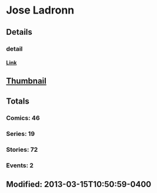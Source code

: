 # Jose  Ladronn 
## Details
### detail
#### [Link](http://marvel.com/comics/creators/3996/jose_ladronn?utm_campaign=apiRef&utm_source=225578a89fc76f3d20fbffda5d17a88d)
## [Thumbnail](http://i.annihil.us/u/prod/marvel/i/mg/9/70/4c364ae0b9f83.jpg)
## Totals
### Comics: 46
### Series: 19
### Stories: 72
### Events: 2
## Modified: 2013-03-15T10:50:59-0400